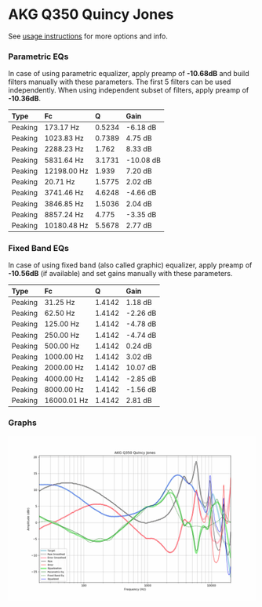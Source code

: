 # AKG Q350 Quincy Jones
See [usage instructions](https://github.com/jaakkopasanen/AutoEq#usage) for more options and info.

### Parametric EQs
In case of using parametric equalizer, apply preamp of **-10.68dB** and build filters manually
with these parameters. The first 5 filters can be used independently.
When using independent subset of filters, apply preamp of **-10.36dB**.

| Type    | Fc          |      Q | Gain      |
|:--------|:------------|:-------|:----------|
| Peaking | 173.17 Hz   | 0.5234 | -6.18 dB  |
| Peaking | 1023.83 Hz  | 0.7389 | 4.75 dB   |
| Peaking | 2288.23 Hz  | 1.762  | 8.33 dB   |
| Peaking | 5831.64 Hz  | 3.1731 | -10.08 dB |
| Peaking | 12198.00 Hz | 1.939  | 7.20 dB   |
| Peaking | 20.71 Hz    | 1.5775 | 2.02 dB   |
| Peaking | 3741.46 Hz  | 4.6248 | -4.66 dB  |
| Peaking | 3846.85 Hz  | 1.5036 | 2.04 dB   |
| Peaking | 8857.24 Hz  | 4.775  | -3.35 dB  |
| Peaking | 10180.48 Hz | 5.5678 | 2.77 dB   |

### Fixed Band EQs
In case of using fixed band (also called graphic) equalizer, apply preamp of **-10.56dB**
(if available) and set gains manually with these parameters.

| Type    | Fc          |      Q | Gain     |
|:--------|:------------|:-------|:---------|
| Peaking | 31.25 Hz    | 1.4142 | 1.18 dB  |
| Peaking | 62.50 Hz    | 1.4142 | -2.26 dB |
| Peaking | 125.00 Hz   | 1.4142 | -4.78 dB |
| Peaking | 250.00 Hz   | 1.4142 | -4.74 dB |
| Peaking | 500.00 Hz   | 1.4142 | 0.24 dB  |
| Peaking | 1000.00 Hz  | 1.4142 | 3.02 dB  |
| Peaking | 2000.00 Hz  | 1.4142 | 10.07 dB |
| Peaking | 4000.00 Hz  | 1.4142 | -2.85 dB |
| Peaking | 8000.00 Hz  | 1.4142 | -1.56 dB |
| Peaking | 16000.01 Hz | 1.4142 | 2.81 dB  |

### Graphs
![](./AKG%20Q350%20Quincy%20Jones.png)
